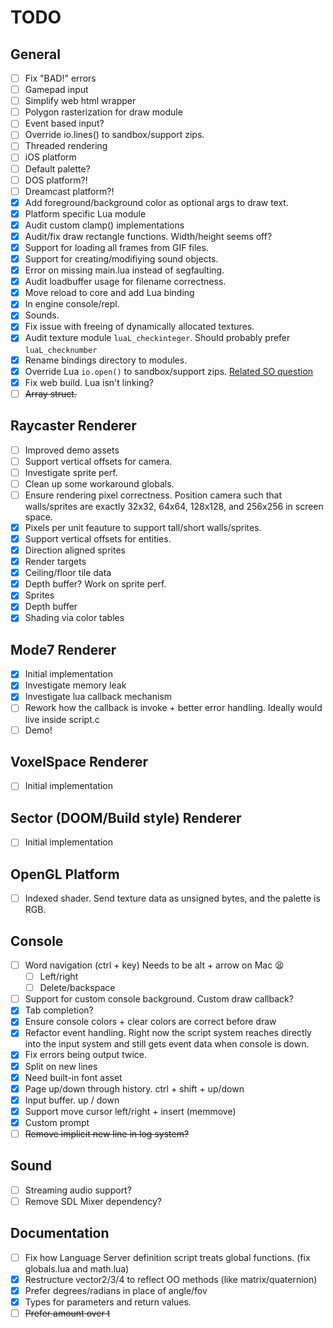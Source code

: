 # TODO
## General
- [ ] Fix "BAD!" errors
- [ ] Gamepad input
- [ ] Simplify web html wrapper
- [ ] Polygon rasterization for draw module
- [ ] Event based input?
- [ ] Override io.lines() to sandbox/support zips.
- [ ] Threaded rendering
- [ ] iOS platform
- [ ] Default palette?
- [ ] DOS platform?!
- [ ] Dreamcast platform?!
- [x] Add foreground/background color as optional args to draw text.
- [x] Platform specific Lua module
- [x] Audit custom clamp() implementations
- [x] Audit/fix draw rectangle functions. Width/height seems off?
- [x] Support for loading all frames from GIF files.
- [x] Support for creating/modifiying sound objects.
- [x] Error on missing main.lua instead of segfaulting.
- [x] Audit loadbuffer usage for filename correctness.
- [x] Move reload to core and add Lua binding
- [x] In engine console/repl.
- [x] Sounds.
- [x] Fix issue with freeing of dynamically allocated textures.
- [x] Audit texture module `luaL_checkinteger`. Should probably prefer `luaL_checknumber`
- [x] Rename bindings directory to modules.
- [x] Override Lua `io.open()` to sandbox/support zips. [Related SO question](https://stackoverflow.com/questions/20715652/how-to-wrap-the-io-functions-in-lua-to-prevent-the-user-from-leaving-x-directory)
- [x] Fix web build. Lua isn't linking?
- [ ] ~~Array struct.~~

## Raycaster Renderer
- [ ] Improved demo assets
- [ ] Support vertical offsets for camera.
- [ ] Investigate sprite perf.
- [ ] Clean up some workaround globals.
- [ ] Ensure rendering pixel correctness. Position camera such that walls/sprites are exactly 32x32, 64x64, 128x128, and 256x256 in screen space.
- [x] Pixels per unit feauture to support tall/short walls/sprites.
- [x] Support vertical offsets for entities.
- [x] Direction aligned sprites
- [x] Render targets
- [x] Ceiling/floor tile data
- [x] Depth buffer? Work on sprite perf.
- [x] Sprites
- [x] Depth buffer
- [x] Shading via color tables

## Mode7 Renderer
- [x] Initial implementation
- [x] Investigate memory leak
- [x] Investigate lua callback mechanism
- [ ] Rework how the callback is invoke + better error handling. Ideally would live inside script.c
- [ ] Demo!

## VoxelSpace Renderer
- [ ] Initial implementation

## Sector (DOOM/Build style) Renderer
- [ ] Initial implementation

## OpenGL Platform
- [ ] Indexed shader. Send texture data as unsigned bytes, and the palette is RGB.

## Console
- [ ] Word navigation (ctrl + key) Needs to be alt + arrow on Mac 😫
  - [ ] Left/right
  - [ ] Delete/backspace
- [ ] Support for custom console background. Custom draw callback?
- [x] Tab completion?
- [x] Ensure console colors + clear colors are correct before draw
- [x] Refactor event handling. Right now the script system reaches directly into the input system and still gets event data when console is down.
- [x] Fix errors being output twice.
- [x] Split on new lines
- [x] Need built-in font asset
- [x] Page up/down through history. ctrl + shift + up/down
- [x] Input buffer. up / down
- [x] Support move cursor left/right + insert (memmove)
- [x] Custom prompt
- [ ] ~~Remove implicit new line in log system?~~

## Sound
- [ ] Streaming audio support?
- [ ] Remove SDL Mixer dependency?

## Documentation
- [ ] Fix how Language Server definition script treats global functions. (fix globals.lua and math.lua)
- [x] Restructure vector2/3/4 to reflect OO methods (like matrix/quaternion)
- [x] Prefer degrees/radians in place of angle/fov
- [x] Types for parameters and return values.
- [ ] ~~Prefer amount over t~~
